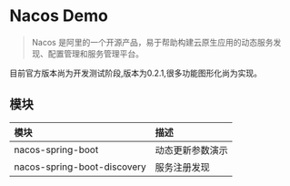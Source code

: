 # Nacos Demo

> Nacos 是阿里的一个开源产品，易于帮助构建云原生应用的动态服务发现、配置管理和服务管理平台。


目前官方版本尚为开发测试阶段,版本为0.2.1,很多功能图形化尚为实现。

## 模块

|模块|描述|
|:--|:--|
|nacos-spring-boot|动态更新参数演示|
|nacos-spring-boot-discovery|服务注册发现|
